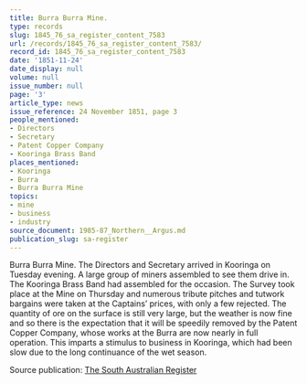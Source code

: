 ```yaml
---
title: Burra Burra Mine.
type: records
slug: 1845_76_sa_register_content_7583
url: /records/1845_76_sa_register_content_7583/
record_id: 1845_76_sa_register_content_7583
date: '1851-11-24'
date_display: null
volume: null
issue_number: null
page: '3'
article_type: news
issue_reference: 24 November 1851, page 3
people_mentioned:
- Directors
- Secretary
- Patent Copper Company
- Kooringa Brass Band
places_mentioned:
- Kooringa
- Burra
- Burra Burra Mine
topics:
- mine
- business
- industry
source_document: 1985-87_Northern__Argus.md
publication_slug: sa-register
---
```


Burra Burra Mine.  The Directors and Secretary arrived in Kooringa on Tuesday evening.  A large group of miners assembled to see them drive in.  The Kooringa Brass Band had assembled for the occasion.  The Survey took place at the Mine on Thursday and numerous tribute pitches and tutwork bargains were taken at the Captains’ prices, with only a few rejected.  The quantity of ore on the surface is still very large, but the weather is now fine and so there is the expectation that it will be speedily removed by the Patent Copper Company, whose works at the Burra are now nearly in full operation.  This imparts a stimulus to business in Kooringa, which had been slow due to the long continuance of the wet season.

Source publication: [The South Australian Register](/publications/sa-register/)
